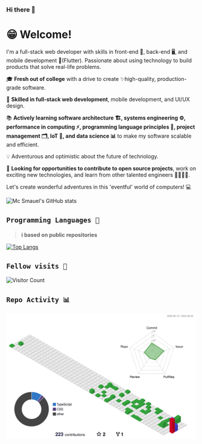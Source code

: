 ### Hi there 👋

<!--
**Stroustrups-Sentinel/Stroustrups-Sentinel** is a ✨ _special_ ✨ repository because its `README.md` (this file) appears on your GitHub profile.

Here are some ideas to get you started:

- 🔭 I’m currently working on ...
- 🌱 I’m currently learning ...
- 👯 I’m looking to collaborate on ...
- 🤔 I’m looking for help with ...
- 💬 Ask me about ...
- 📫 How to reach me: ...
- 😄 Pronouns: ...
- ⚡ Fun fact: ...
-->
# 😁 Welcome!

I'm a full-stack web developer with skills in front-end 🎨, back-end 🖥️, and mobile development 📱(Flutter). Passionate about using technology to build products that solve real-life problems.

🎓 **Fresh out of college** with a drive to create ✨high-quality, production-grade software.

🚀 **Skilled in full-stack web development**, mobile development, and UI/UX design.

📚 **Actively learning software architecture 🏗️, systems engineering ⚙️, performance in computing ⚡️, programming language principles 📝, project management 🗂️, IoT 📡, and data science 📊** to make my software scalable and efficient.

💡 Adventurous and optimistic about the future of technology.

🤝 **Looking for opportunities to contribute to open source projects**, work on exciting new technologies, and learn from other talented engineers 👩‍💻👨‍💻.

Let's create wonderful adventures in this 'eventful' world of computers! 💻

![Mc Smauel's GitHub stats](https://github-readme-stats.vercel.app/api?username=Stroustrups-Sentinel&show_icons=true&bg_color=00000000)

## `Programming Languages 🤖`

> **ℹ️ based on public repositories**

[![Top Langs](https://github-readme-stats.vercel.app/api/top-langs/?username=Stroustrups-Sentinel&layout=donut-vertical&bg_color=00000000)](https://github.com/anuraghazra/github-readme-stats)

## `Fellow visits 👀`

![Visitor Count](https://profile-counter.glitch.me/Stroustrups-Sentinel/count.svg)

## `Repo Activity 📊`

![Github Activity](./profile-3d-contrib/profile-gitblock.svg)
